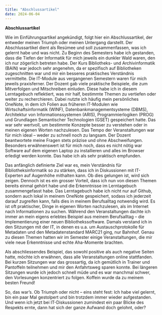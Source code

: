 ```yaml
---
title: "Abschlussartikel"
date: 2024-06-04 
---
```


**Abschlussartikel**

Wie im Einführungsartikel angekündigt, folgt hier ein Abschlussartikel, der entweder meinen Triumph oder meinen Untergang darstellt. Der Abschlussartikel dient als Resümee und soll zusammenfassen, was ich gelernt habe und was nicht. Zu Beginn des Semesters habe ich gestanden, dass die Tiefen der Informatik für mich jeweils ein dunkler Wald waren, den ich nur zögerlich betreten habe. Der Kurs Bibliotheks- und Archivinformatik (BAIN) war jedoch sehr angenehm, da er spezifisch auf Bibliotheken zugeschnitten war und mir ein besseres praktisches Verständnis vermittelte. Die IT-Module aus vergangenen Semestern waren für mich jeweils praxisferner. Der Dozent gab viele praktische Beispiele, die zum Mitverfolgen und Mitschreiben einluden. Diese habe ich in diesem Lerntagebuch reflektiert, was mir half, bestimmte Themen zu vertiefen oder weiter zu recherchieren. Dabei nutzte ich häufig mein persönliches OneNote, in dem ich Folien aus früheren IT-Modulen wie Wirtschaftsinformatik (WINF), Datenbankmanagementsysteme (DBMS), Architektur von Informationssystemen (ARIS), Programmierlogiken (PROG) und Grundlagen Semantischer Technologien (GSET) gespeichert hatte. Das war sehr wertvoll, um bestimmte Konzepte besser zu verstehen oder in meinen eigenen Worten nachzulesen. Das Tempo der Veranstaltungen war für mich ideal – weder zu schnell noch zu langsam. Der Dozent beantwortete meine Fragen stets präzise und ohne Abschweifungen. Besonders erwähnenswert ist für mich noch, dass es nicht nötig war Software auf dem eigenen Laptop zu installieren und alles im Browser erledigt werden konnte. Das habe ich als sehr praktisch empfunden. 

Das anfänglich definierte Ziel war es, mein Verständnis für Bibliotheksinformatik so zu stärken, dass ich in Diskussionen mit IT-Experten auf Augenhöhe mithalten kann. Ob dies gelungen ist, wird sich zeigen. Dennoch ist es ein grosser Vorteil, dass ich nun von diesen Themen bereits einmal gehört habe und die Erkenntnisse im Lerntagebuch zusammengefasst habe. Das Lerntagebuch habe ich nicht nur auf Github, sondern auch lokal in meinem OneNote gespeichert, sodass ich jederzeit darauf zugreifen kann, falls dies in meinem Berufsalltag notwendig wird. Es ist oft praktischer, Dinge in eigenen Worten nachzulesen, als im Internet nach Informationen zu suchen. Während den Veranstaltungen dachte ich immer an mein eigens erlebtes Beispiel aus meinem Berufsalltag – die Implementierung einer neuen Bibliothekssoftware. Damals verstand ich in den Sitzungen mit der IT, in denen es u.a. um Austauschprotokolle für Metadaten und den Metadatenstandard MARC21 ging, nur Bahnhof. Genau zu diesen Themen hatten wir im Semester einige Veranstaltungen, die mir viele neue Erkenntnisse und echte Aha-Momente brachten. 

Als abschliessendes Beispiel, das sowohl positive als auch negative Seiten hatte, möchte ich erwähnen, dass alle Veranstaltungen online stattfanden. Bei kurzen Sitzungen war das grossartig, da ich gemütlich in Trainer und Pantoffeln teilnehmen und mir den Anfahrtsweg sparen konnte. Bei längeren Sitzungen wurde ich jedoch schnell müde und es war manchmal schwer, den Vorlesungen konzentriert zu folgen. Koffein wurde da zu meinem besten Freund! 

So, das war’s. Ob Triumph oder nicht – eins steht fest: Ich habe viel gelernt, bin ein paar Mal gestolpert und bin trotzdem immer wieder aufgestanden. Und wenn ich jetzt bei IT-Diskussionen zumindest ein paar Blicke des Respekts ernte, dann hat sich der ganze Aufwand doch gelohnt, oder?

 
